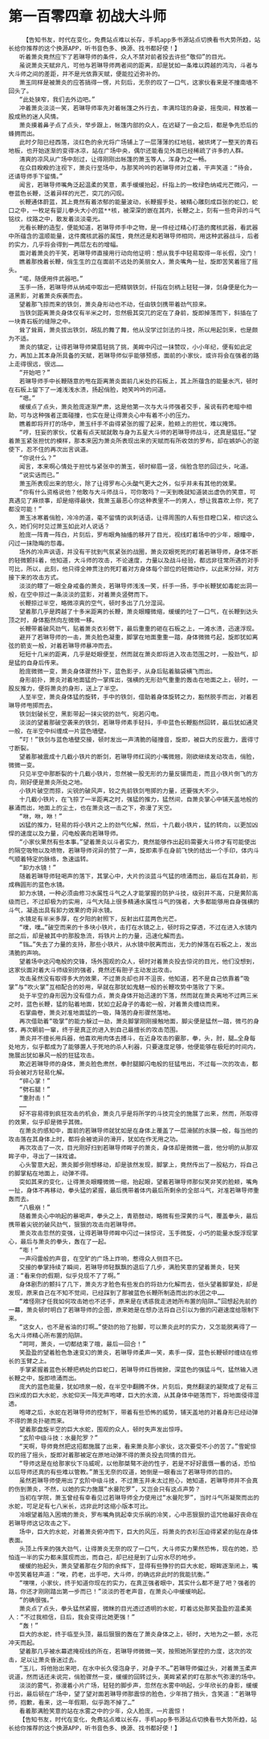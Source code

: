 # 第一百零四章 初战大斗师
        【告知书友，时代在变化，免费站点难以长存，手机app多书源站点切换看书大势所趋，站长给你推荐的这个换源APP，听书音色多、换源、找书都好使！】
       听着萧炎竟然应下了若琳导师的条件，众人不禁对前者投去许些“敬仰”的目光。
       虽说萧炎天赋非凡，可他与若琳导师两者间的距离，却是犹如一条难以跨越的鸿沟，斗者与大斗师之间的差距，并不是光依靠天赋，便能拉近弥补的。
       萧玉同样是被萧炎的应答搞得一愣，片刻后，无奈的叹了一口气，这家伙看来是不撞南墙不回头了。
       “此处狭窄，我们去外边吧。”
       冲着萧炎淡淡一笑，若琳导师率先对着帐篷之外行去，丰满玲珑的身姿，摇曳间，释放着一股成熟的迷人风情。
       萧炎摸着鼻子点了点头，举步跟上，帐篷内部的众人，在迟疑了一会之后，都是争先恐后的蜂拥而出。
       此时夕阳已经西落，淡红色的余光将广场铺上了一层薄薄的红地毯，被烘烤了一整天的青石地板，也开始逐渐的变得冰凉，站在广场中央，偶尔还能看见外面已经稀疏了许多的人群。
       清爽的凉风从广场中刮过，让得刚刚出帐篷的萧玉等人，浑身为之一畅。
       在众目睽睽的注视下，萧炎行至场中，与那笑吟吟的若琳导师对立着，干声笑道：“待会，还请导师手下留情。”
       闻言，若琳导师嘴角泛起温柔的笑意，素手缓缓抬起，纤指上的一枚绿色纳戒光芒微闪，一卷蓝色长鞭，泛着异样的光芒，突兀的闪现。
       长鞭通体蔚蓝，其上竟然有着浓郁的能量波动，长鞭握手处，被精心雕刻成巨张的蛇口，蛇口之中，一枚足有婴儿拳头大小的蓝**核，被深深的嵌在其内，长鞭之上，刻有一些奇异的斗气铭纹，纹路之中，散发着淡淡毫光。
       光看长鞭的造型，便能知道，若琳导师手中之物，是一件经过精心打造的魔核武器，看武器中所蕴含的温顺能量，这件魔核武器的属性，竟然还是和若琳导师相同，用这种武器战斗，后者的实力，几乎将会得到一两层左右的增幅。
       面对着萧炎的干笑，若琳导师直接用行动向他证明：想从我手中轻易取得一年长假，没门！
       瞧着那挽着长鞭，俏生生的立在面前不远处的美丽女人，萧炎嘴角一扯，旋即苦笑着摇了摇头。
       “喏，随便用件武器吧。”
       玉手一扬，若琳导师从纳戒中取出一把精钢铁剑，纤指在剑柄上轻轻一弹，剑身便是化为一道黑影，对着萧炎疾袭而去。
       望着那飞掠而来的铁剑，萧炎身形动也不动，任由铁剑携带着劲气掠来。
       当铁剑距离萧炎身体仅有半米之时，忽然极其突兀的定在了身前，旋即掉落而下，斜插在了一块青石板的缝隙之中。
       耸了耸肩，萧炎拔出铁剑，胡乱的舞了舞，他从没学过剑法的斗技，所以用起剑来，也是颇为不适。
       萧炎的镇定，让得若琳导师黛眉轻挑了挑，美眸中闪过一抹赞叹，小小年纪，便有如此定力，再加上其本身所具备的天赋，若琳导师似乎能够预感，面前的小家伙，或许将会在强者的路上走得很远，很远……
       “开始吧？”
       若琳导师手中长鞭随意的甩在距离萧炎面前几米处的石板上，其上所蕴含的能量水汽，顿时在石板上留下了一滩浅浅水渍，扬起俏脸，她笑吟吟的问道。
       “嗯。”
       缓缓点了点头，萧炎脸庞逐渐严肃，这是他第一次与大斗师强者交手，虽说有药老暗中相助，可与这种强者正面碰撞，也实在是让得萧炎心中有着不小的压力。
       瞧着即将开打的场中，萧玉纤手不由得紧张的握了起来，脸颊上的担忧，难以掩饰。
       “哼，狂妄的家伙，仗着有点天赋就敢与身为五星大斗师的若琳导师战斗，还真是猖狂。”望着萧玉紧张担忧的模样，那本来因为萧炎所表现出来的天赋而有所收敛的罗布，却在嫉妒心的驱使下，忍不住的再次出言讽道。
       “你说什么？”
       闻言，本来啊心情处于担忧与紧张中的萧玉，顿时柳眉一竖，俏脸含怒的回过头，叱道。
       “说实话而已。”
       萧玉所表现出来的怒火，除了让得罗布心头酸气更大之外，似乎并未有其他的效果。
       “你有什么资格说他？他敢与大斗师战斗，可你敢吗？一天到晚就知道装出虚伪的笑意，可真遇见了麻烦事，却是缩得最快，我萧玉最恶心你这种表里不一的男人，想让我喜欢上你，死了都没可能！”
       萧玉冰寒着俏脸，冷冷的道，毫不留情的讽刺话语，让得周围的人有些目瞪口呆，相识这么久，她们何时见过萧玉如此对人说话？
       脸庞一阵青一阵白，片刻后，罗布眼角抽搐的移开了目光，视线盯着场中的少年，眼瞳中，闪过一抹隐晦的怨毒。
       场外的冷声讽语，并没有干扰到气氛紧张的战圈，萧炎双眼死死的盯着若琳导师，身体不断的轻微颤抖着，他知道，大斗师的攻击，不论速度，力量以及战斗经验，都远非往常所遇的对手可比，所以，此刻，他只得全神贯注的死盯着对方身体每个部位的轻微动作，以此来分辩，对方接下来的攻击方式。
       淡淡的瞟了一眼全身戒备的萧炎，若琳导师浅浅一笑，纤手一扬，手中长鞭犹如毒蛇出洞一般，在空中掠过一条淡淡的蓝影，对着萧炎竖劈而下。
       长鞭掠过半空，略微凉爽的空气，顿时多出了几分湿润。
       望着那几乎是跨越了十多米距离的长鞭，萧炎眼瞳微缩，缓缓的吐了一口气，在长鞭到达头顶之时，身体豁然向左微微一移。
       长鞭带着破风劲气，贴着萧炎衣衫劈下，最后重重的砸在石板之上，一滩水渍，迅速浮现。
       避开了若琳导师的一击，萧炎脸色凝重，脚掌在地面重重一踏，身体微微弓起，旋即犹如离弦的箭支一般，对着若琳导师暴冲而去。
       短短十几米的距离，几乎是眨眼便至，然而就在萧炎即将进入攻击范围之时，一股劲气，却是猛的自身后传来。
       脸庞微微一变，萧炎身体骤然扑下，蓝色影子，从身后贴着脑袋横飞而出。
       身形前扑，萧炎对着地面猛的一掌挥出，强横的无形劲气重重的轰击在地面之上，顿时，一股反推力，便将萧炎的身形，送上了半空。
       人至半空，萧炎身体猛的旋转，手中的铁剑，借助着身体旋转之力，豁然脱手而出，对着若琳导师甩掷而去。
       铁剑划破长空，黑影带起一抹尖锐的劲气，宛若闪电。
       淡淡的望着那破空袭来的铁剑，若琳导师素手轻抖，手中蓝色长鞭豁然回转，最后犹如通灵一般，在半空中纠缠成一片蓝色墙壁。
       “叮！”铁剑与蓝色墙壁交接，顿时发出一声清脆的碰撞音，旋即，被巨大的反震力，震得寸寸断裂。
       望着那被震成十几截小铁片的断剑，若琳导师红润的小嘴微翘，刚欲继续发动攻击，俏脸，微微一变。
       只见半空中那断裂的十几截小铁片，忽然被一股无形的力量反镊而走，而且小铁片倒飞的方向，刚好便是萧炎所处之地。
       小铁片破空而掠，尖锐的破风声，较之先前铁剑甩掷的力量，还要强大不少。
       十几截小铁片，在飞掠了一半距离之时，强猛的推力，猛然间，自萧炎掌心中铺天盖地般的暴涌而出，地面上的尘土，也在萧炎这一击之下，弥漫了天空。
       “咻，咻，咻！”
       凶猛的推力，轻易的将小铁片之上的劲气化解，然后，十几截小铁片，猛的转向，以更加凶悍的速度以及力量，闪电般袭向若琳导师。
       “小家伙果然有些本事。”望着萧炎以斗者实力，竟然能够作出起码需要大斗师才有可能使出的隔空吸物以及喷物，若琳导师诧异的赞了一声，旋即素手在身前飞快的结出一个手印，体内斗气顺着特定的脉络，急速运转。
       “卸力水镜！”
       随着若琳导师轻喝声的落下，其掌心中，大片的淡蓝斗气猛的喷涌而出，最后在其身前，形成椭圆形的蓝色水镜。
       卸力水镜，一种必须由修习水属性斗气之人才能掌握的防护斗技，级别并不高，只是黄阶高级而已，不过却极为的实用，斗气大陆上很多精通水属性斗气的强者，大多都能够用自身强横的斗气，凝造出具有卸力效果的奇异水镜。
       水镜足有半米多厚，在夕阳的射照下，反射出红蓝两色光芒。
       “噗，噗…”破空而来的十多块小铁片，击打在水镜之上，顿时将之穿透，不过在进入水镜内部之后，却是被其中的那股急流，将铁片上的力量，迅速化解而去。
       “铛…”失去了力量的支持，那些小铁片，从水镜中脱离而出，无力的掉落在石板之上，发出清脆的声响。
       望着场中这闪电般的交锋，场外围观的众人，顿时对着萧炎投去惊诧的目光，他们没想到，这家伙面对着大斗师级别的强者，竟然还有胆子主动发出攻击。
       攻击虽然没有取得多大的效果，不过萧炎却也并不沮丧，他知道，若不是自己依靠着“吸掌”与“吹火掌”互相配合的妙用，早就在那犹如鬼魅一般的长鞭攻势中落败了下来。
       处于半空的身形因为没有借力点，萧炎身体开始迅速的下落，然而就在萧炎离地不过两三米之时，蓝色长鞭，猛的贴着地面，犹如立起身子的毒蛇一般，对着萧炎缠绕而来。
       右掌曲卷，萧炎对准地面猛的一吸，降落的身形骤然落地。
       再次借助着“吸掌”的能力躲过一劫，萧炎脚掌刚刚接触地面，脚尖便是猛然一踏，微弓的身体，再次朝前一窜，终于是真正的进入到自己最擅长的攻击范围。
       萧炎并不擅长用兵器，他喜欢用肉体去搏斗，在近身攻击的霎那，拳，头，肘，腿…全身每处地方，似乎都成为了能够置人于死地的杀人利器，只要速度足够，他便能够在极短的时间内，施展出犹如暴风一般的狂猛攻击。
       欺近若琳导师的身体，萧炎脸色肃然，拳肘腿脚闪电般的狂猛甩出，不过每一次的攻击，都将会被对方轻易化解。
       “碎心掌！”
       “劈石腿！”
       “重肘击！”
       ……
       好不容易得到疯狂攻击的机会，萧炎几乎是将所学的斗技完全的施展了出来，然而，所取得的效果，似乎却是微乎其微。
       在萧炎的感知中，面前的若琳导师就犹如是在身体上覆盖了一层滑腻的水膜一般，每当他的攻击落在其身体上时，都将会被诡异的滑开，犹如在作无用之功。
       再次攻击了一次，目光刚好扫到若琳导师眸子的萧炎，身体却是微微一震，他分明的从那双眸子中，寻出了一抹戏谑。
       心头警意大起，萧炎脚步刚想移动，却是骇然发现，脚掌上，竟然传出了一股粘力，将自己的脚掌粘在地面上，动弹不得。
       突如其来的变化，让得萧炎眼瞳微微一缩，抬起眼，望着若琳导师那似笑非笑的脸颊，嘴角一扯，身体不再移动，拳头猛的紧握，最后携带着体内最后所剩余的全部斗气，对准若琳导师重轰而去。
       “八极崩！”
       随着萧炎心中响起的暴喝声，拳头之上，青筋鼓动，略微有些深黄的斗气，覆盖拳头，最后携带着尖锐的破风劲气，狠狠的攻击向若琳导师。
       萧炎攻击忽然的变强，让得若琳导师眸中闪过一抹惊诧，玉手微旋，小巧的能量水旋浮现掌心，最后与萧炎的拳头，轰在了一起。
       “嘭！”
       一声闷雷般的声音，在空旷的广场上炸响，惹得众人侧目不已。
       交接的拳掌持续了瞬间，若琳导师轻飘飘的退后了几步，满脸笑意的望着萧炎，轻笑道：“看来你的假期，似乎兑现不了了啊。”
       身体剧烈的颤抖了几下，萧炎方才脸色有些发白的将劲力化解而去，低头望着脚掌处，却是发现，原来自己在不知不觉间，已经踩到了那被蓝色长鞭所制造而出的水团之中……
       “难怪刚才任我如何攻击她也不还手，原来是在诱惑我走进她所布置的陷阱…”回想起先前的一幕，萧炎顿时明白了若琳导师的企图，原来她是在想办法将自己引以为傲的闪避速度给限制下来。
       “这女人，也不是省油的灯啊…”使劲的抬了抬脚，可以萧炎此时的实力，又怎能脱离得了一名大斗师精心所布置的陷阱。
       “呵呵，萧炎，一切都结束了哦，最后一回合！”
       笑盈盈的望着脸色急速变幻的萧炎，若琳导师柔声一笑，素手一探，蓝色长鞭顿时缠绕在修长的玉臂之上。
       手掌紧握着蓝色长鞭把柄处的巨蛇口，若琳导师红唇微掀，深蓝色的强猛斗气，猛然输入进长鞭之中，旋即喷涌而出。
       庞大的蓝色能量，犹如喷泉一般，在半空中翻腾不休，片刻后，竟然翻滚的凝聚成了足有三四米成的巨大水蛇，水蛇仰天一阵无声咆哮，巨大的水滴，从其身体中砸落而下，将地面侵得湿透。
       咆哮之后，水蛇在若琳导师的控制下，带着有些恐怖的威势，铺天盖地的对着身形已经动弹不得的萧炎扑砸而来。
       望着那盘旋半空的巨大水蛇，围观的众人，顿时失声发出惊呼。
       “玄阶中级斗技：水曼陀罗？”
       “天啊，导师竟然把这招都施展了出来，看来萧炎那小家伙，这次要受不小的苦了。”雪妮惊叹的摇了摇头，旋即对着那被定在原地动弹不得的萧炎投去同情的目光。
       “导师这是在给那家伙下马威呢，以他那桀骜不逊的性子，若是不好好震慑一番的话，恐怕以后导师还真的有些难以管教。”萧玉无奈的叹道，她倒是一眼看出了若琳导师的目的。
       虽然若琳导师使用出了玄阶中级斗技，不过萧玉并未太过担心，她知道，若琳导师并不会真的伤到萧炎，不然，以她的实力施展“水曼陀罗”，又岂会只有这点声势？
       当初在学院，萧玉曾经有幸看见过若琳导师全力使用过“水曼陀罗”，当时斗气所凝聚而出的水蛇，可足足有七八米长，远非此时这缩小版本可比。
       冷眼望着陷入困境的萧炎，罗布嘴角挑起幸灾乐祸的冷笑，心中恶狠狠的诅咒他最好丧命在若琳导师这记攻击之下。
       场中，巨大的水蛇，对着萧炎俯冲而下，巨大的风压，将萧炎的衣衫压迫得紧紧的贴在身体表面。
       头顶上传来的强大劲气，让得萧炎无奈的叹了一口气，大斗师实力果然恐怖，现在的她，恐怕连一半的实力都未展现而出，而自己，却已经是到了山穷水尽的地步。
       缓缓的抬起头，萧炎望着那在夕阳的余辉下，显得有些狰狞的巨大水蛇，眼眸逐渐闭上，嘴中苦笑着轻声道：“唉，药老，出手吧，大斗师，的确远非此时的我能抗衡。”
       “嘿嘿，小家伙，终于知道你现在的实力，在真正强者眼中，其实什么都不是了吧？强者的路，你还才刚刚踏出第一步而已！”淡淡的苍老声音，在萧炎心中缓缓响起。
       “的确很强。”
       萧炎点了点头，拳头猛然紧握，微眯的目光透过透明的水蛇，盯着远处那笑盈盈的温柔美人：“不过我相信，日后，我会变得比她更强！”
       “轰！”
       巨大的水蛇，终于临至头顶，最后狠狠的轰在了萧炎身体之上，顿时，大地为之一颤，水花冲天而起。
       望着那几乎被水幕遮掩视线的所在，若琳导师微微一笑，按照她所掌控的力度，这次的攻击，足以让萧炎昏迷过去。
       “玉儿，将他抬出来吧，在水中长久侵泡身子，对身子不…”若琳导师偏过头，对着萧玉柔声说道，然而话还未说完，俏脸骤然一变，缓缓的回转过头，美眸紧紧的盯在那水气弥漫的场中。
       淡淡的雾气，弥漫着小片广场，轻轻的脚步声，忽然在水雾中响起，少年欣长的身影，缓缓行出，最后顿在广场中，望了望对面若琳导师那震惊的脸色，少年捎了捎头，含笑道：“若琳导师，抱歉，看来，这一年假期，似乎跑不掉了…”
       看着那满脸笑意的站在水雾之中的少年，众人脸庞，一片震惊！
       【告知书友，时代在变化，免费站点难以长存，手机app多书源站点切换看书大势所趋，站长给你推荐的这个换源APP，听书音色多、换源、找书都好使！】